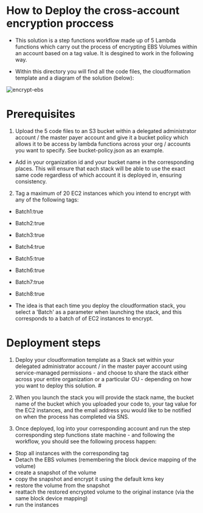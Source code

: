 # How to Deploy the cross-account encryption proccess

- This solution is a step functions workflow made up of 5 Lambda functions which carry out the process of encrypting EBS Volumes within an account based on a tag value. It is desgined to work in the following way.

- Within this directory you will find all the code files, the cloudformation template and a diagram of the solution (below):

![encrypt-ebs](https://github.com/jacklavelle286/ebs-encryption/assets/78485499/14d61bf9-8c7d-4a18-8981-2983185399ce)


# Prerequisites

1. Upload the 5 code files to an S3 bucket within a delegated administrator account / the master payer account and give it a bucket policy which allows it to be access by lambda functions across your org / accounts you want to specify.  See bucket-policy.json as an example.


- Add in your organization id and your bucket name in the corresponding places. This will ensure that each stack will be able to use the exact same code regardless of which account it is deployed in, ensuring consistency. 


2. Tag a maximum of 20 EC2 instances which you intend to encrypt with any of the following tags:

- Batch1:true
- Batch2:true
- Batch3:true
- Batch4:true
- Batch5:true
- Batch6:true
- Batch7:true
- Batch8:true

- The idea is that each time you deploy the cloudformation stack, you select a 'Batch' as a parameter when launching the stack, and this corresponds to a batch of of EC2 instances to encrypt. 

# Deployment steps

1. Deploy your cloudformation template as a Stack set within your delegated administrator account / in the master payer account using service-managed permissions - and choose to share the stack either across your entire organization or a particular OU - depending on how you want to deploy this solution. #

2. When you launch the stack you will provide the stack name, the bucket name of the bucket which you uploaded your code to, your tag value for the EC2 instances, and the email address you would like to be notified on when the process has completed via SNS. 

3. Once deployed, log into your corresponding account and run the step corresponding step functions state machine - and following the workflow, you should see the following process happen:

- Stop all instances with the corresponding tag
- Detach the EBS volumes (remembering the block device mapping of the volume)
- create a snapshot of the volume
- copy the snapshot and encrypt it using the default kms key
- restore the volume from the snapshot
- reattach the restored encrypted volume to the original instance (via the same block device mapping)
- run the instances 
